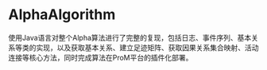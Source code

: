 # AlphaAlgorithm
使用Java语言对整个Alpha算法进行了完整的复现，包括日志、事件序列、基本关系等类的实现，以及获取基本关系、建立足迹矩阵、获取因果关系集合映射、活动连接等核心方法，同时完成算法在ProM平台的插件化部署。
